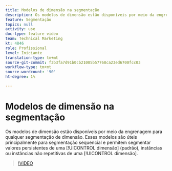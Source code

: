 ```yaml
---
title: Modelos de dimensão na segmentação
description: Os modelos de dimensão estão disponíveis por meio da engrenagem para qualquer dimensão na segmentação. Esses modelos são úteis principalmente para a segmentação sequencial e permitem segmentar valores persistentes de uma dimensão (padrão), instâncias ou instâncias não repetitivas de uma dimensão.
feature: Segmentação
topics: null
activity: use
doc-type: feature video
team: Technical Marketing
kt: 4846
role: Profissional
level: Iniciante
translation-type: tm+mt
source-git-commit: f3b3fa7d91b0cb21005b57768ca23ed6700fcc03
workflow-type: tm+mt
source-wordcount: '90'
ht-degree: 1%

---
```



#  Modelos de dimensão na segmentação

 Os modelos de dimensão estão disponíveis por meio da engrenagem para qualquer segmentação de   dimensão. Esses modelos são úteis principalmente para segmentação sequencial e permitem segmentar valores persistentes de uma [!UICONTROL dimensão] (padrão), instâncias ou instâncias não repetitivas de uma [!UICONTROL dimensão].

>[!VIDEO](https://video.tv.adobe.com/v/32958/?quality=12)
